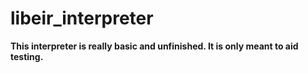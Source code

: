 # libeir_interpreter

**This interpreter is really basic and unfinished. It is only meant to aid testing.**

